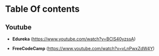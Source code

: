 # Table Of contents

## Youtube

* **Edureka** (https://www.youtube.com/watch?v=BClS40yzssA)

* **FreeCodeCamp** (https://www.youtube.com/watch?v=vLnPwxZdW4Y)